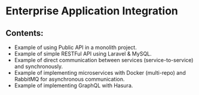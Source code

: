 # Enterprise Application Integration

## Contents:

- Example of using Public API in a monolith project.
- Example of simple RESTFul API using Laravel & MySQL.
- Example of direct communication between services (service-to-service) and synchronously.
- Example of implementing microservices with Docker (multi-repo) and RabbitMQ for asynchronous communication.
- Example of implementing GraphQL with Hasura.
